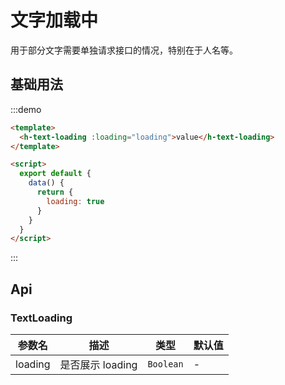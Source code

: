 # 文字加载中

用于部分文字需要单独请求接口的情况，特别在于人名等。

## 基础用法

:::demo

```html
<template>
  <h-text-loading :loading="loading">value</h-text-loading>
</template>

<script>
  export default {
    data() {
      return {
        loading: true
      }
    }
  }
</script>
```

:::

## Api

### TextLoading

| 参数名  | 描述             | 类型     | 默认值 |
| ------- | ---------------- | -------- | ------ |
| loading | 是否展示 loading | `Boolean` | -      |
